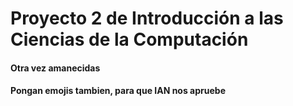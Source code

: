 # Proyecto 2 de Introducción a las Ciencias de la Computación
#### Otra vez amanecidas
#### Pongan emojis tambien, para que IAN nos apruebe

